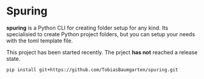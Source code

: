 # Spuring

**spuring** is a Python CLI for creating folder setup for any kind. Its specialisied to create Python project folders, but you can setup your needs with the toml template file.


This project has been started recently. The prject **has not** reached a release state.



``pip install git+https://github.com/TobiasBaumgarten/spuring.git``